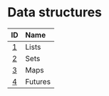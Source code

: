 # Data structures

|          ID          | Name            |
| :------------------: | :-------------- |
|   [1](1-list.md)    | Lists    |
|   [2](2-set.md)   | Sets         |
|    [3](3-map.md)    | Maps           |
| [4](4-future.md) | Futures     |

